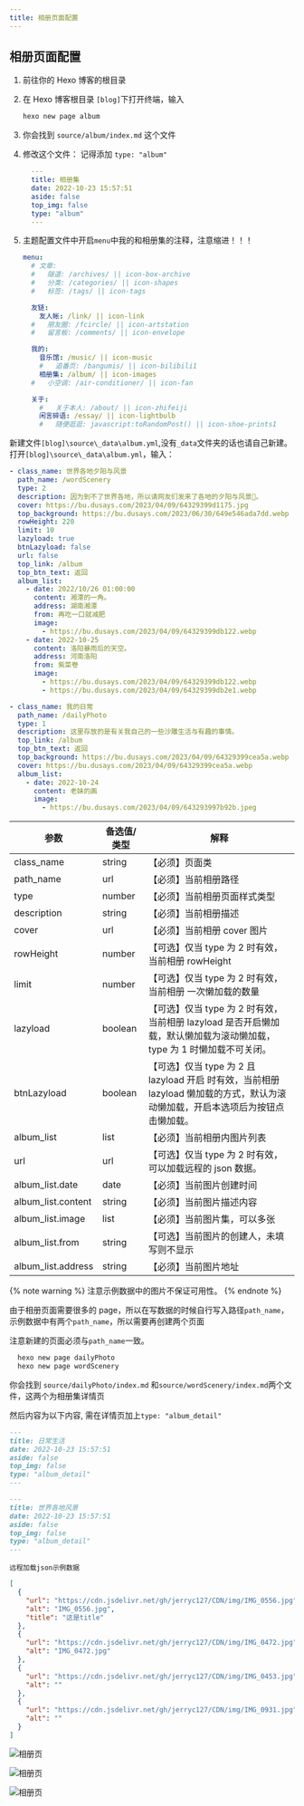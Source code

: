 ```yaml
---
title: 相册页面配置
---
```

## 相册页面配置

1. 前往你的 Hexo 博客的根目录

2. 在 Hexo 博客根目录 `[blog]`下打开终端，输入

   ```bash
   hexo new page album
   ```

3. 你会找到 `source/album/index.md` 这个文件

4. 修改这个文件：
   记得添加 `type: "album"`

   ```yml 
     ---
     title: 相册集
     date: 2022-10-23 15:57:51
     aside: false
     top_img: false
     type: "album"
     ---
   ```

5. 主题配置文件中开启`menu`中我的和相册集的注释，注意缩进！！！

   ```yml
   menu:
     # 文章:
     #   隧道: /archives/ || icon-box-archive
     #   分类: /categories/ || icon-shapes
     #   标签: /tags/ || icon-tags
   
     友链:
       友人帐: /link/ || icon-link
     #   朋友圈: /fcircle/ || icon-artstation
     #   留言板: /comments/ || icon-envelope
   
     我的:
       音乐馆: /music/ || icon-music
       #   追番页: /bangumis/ || icon-bilibili1
       相册集: /album/ || icon-images
     #   小空调: /air-conditioner/ || icon-fan
   
     关于:
       #   关于本人: /about/ || icon-zhifeiji
       闲言碎语: /essay/ || icon-lightbulb
       #   随便逛逛: javascript:toRandomPost() || icon-shoe-prints1
   ```

新建文件`[blog]\source\_data\album.yml`,没有`_data`文件夹的话也请自己新建。打开`[blog]\source\_data\album.yml`，输入：

```yml
- class_name: 世界各地夕阳与风景
  path_name: /wordScenery
  type: 2
  description: 因为到不了世界各地，所以请网友们发来了各地的夕阳与风景🌇。
  cover: https://bu.dusays.com/2023/04/09/64329399d1175.jpg
  top_background: https://bu.dusays.com/2023/06/30/649e546ada7dd.webp
  rowHeight: 220
  limit: 10
  lazyload: true
  btnLazyload: false
  url: false
  top_link: /album
  top_btn_text: 返回
  album_list:
    - date: 2022/10/26 01:00:00
      content: 湘潭的一角。
      address: 湖南湘潭
      from: 再吃一口就减肥
      image:
        - https://bu.dusays.com/2023/04/09/64329399db122.webp
    - date: 2022-10-25
      content: 洛阳暴雨后的天空。
      address: 河南洛阳
      from: 紫菜卷
      image:
        - https://bu.dusays.com/2023/04/09/64329399db122.webp
        - https://bu.dusays.com/2023/04/09/64329399db2e1.webp

- class_name: 我的日常
  path_name: /dailyPhoto
  type: 1
  description: 这里存放的是有关我自己的一些沙雕生活与有趣的事情。
  top_link: /album
  top_btn_text: 返回
  top_background: https://bu.dusays.com/2023/04/09/64329399cea5a.webp
  cover: https://bu.dusays.com/2023/04/09/64329399cea5a.webp
  album_list:
    - date: 2022-10-24
      content: 老妹的画
      image:
        - https://bu.dusays.com/2023/04/09/643293997b92b.jpeg
```

| 参数               | 备选值/类型 | 解释                                                         |
| ------------------ | ----------- | ------------------------------------------------------------ |
| class_name         | string      | 【必须】页面类                                               |
| path_name          | url         | 【必须】当前相册路径                                         |
| type               | number      | 【必须】当前相册页面样式类型                                 |
| description        | string      | 【必须】当前相册描述                                         |
| cover              | url         | 【必须】当前相册 cover 图片                                  |
| rowHeight          | number      | 【可选】仅当 type 为 2 时有效，当前相册 rowHeight            |
| limit              | number      | 【可选】仅当 type 为 2 时有效，当前相册 一次懒加载的数量     |
| lazyload           | boolean     | 【可选】仅当 type 为 2 时有效，当前相册 lazyload 是否开启懒加载，默认懒加载为滚动懒加载，type 为 1 时懒加载不可关闭。 |
| btnLazyload        | boolean     | 【可选】仅当 type 为 2 且 lazyload 开启 时有效，当前相册 lazyload 懒加载的方式，默认为滚动懒加载，开启本选项后为按钮点击懒加载。 |
| album_list         | list        | 【必须】当前相册内图片列表                                   |
| url                | url         | 【可选】仅当 type 为 2 时有效，可以加载远程的 json 数据。    |
| album_list.date    | date        | 【必须】当前图片创建时间                                     |
| album_list.content | string      | 【必须】当前图片描述内容                                     |
| album_list.image   | list        | 【必须】当前图片集，可以多张                                 |
| album_list.from    | string      | 【可选】当前图片的创建人，未填写则不显示                     |
| album_list.address | string      | 【必须】当前图片地址                                         |

{% note warning %}
注意示例数据中的图片不保证可用性。
{% endnote %}

由于相册页面需要很多的 page，所以在写数据的时候自行写入路径`path_name`，示例数据中有两个`path_name`，所以需要再创建两个页面

注意新建的页面必须与`path_name`一致。

```bash
  hexo new page dailyPhoto
  hexo new page wordScenery
```

你会找到 `source/dailyPhoto/index.md` 和`source/wordScenery/index.md`两个文件，这两个为相册集详情页

然后内容为以下内容, 需在详情页加上`type: "album_detail"`

```MARKDOWN
---
title: 日常生活
date: 2022-10-23 15:57:51
aside: false
top_img: false
type: "album_detail"
---
```

```MARKDOWN
---
title: 世界各地风景
date: 2022-10-23 15:57:51
aside: false
top_img: false
type: "album_detail"
---
```

`远程加载json示例数据`

```json
[
  {
    "url": "https://cdn.jsdelivr.net/gh/jerryc127/CDN/img/IMG_0556.jpg",
    "alt": "IMG_0556.jpg",
    "title": "这是title"
  },
  {
    "url": "https://cdn.jsdelivr.net/gh/jerryc127/CDN/img/IMG_0472.jpg",
    "alt": "IMG_0472.jpg"
  },
  {
    "url": "https://cdn.jsdelivr.net/gh/jerryc127/CDN/img/IMG_0453.jpg",
    "alt": ""
  },
  {
    "url": "https://cdn.jsdelivr.net/gh/jerryc127/CDN/img/IMG_0931.jpg",
    "alt": ""
  }
]
```

![相册页](https://img02.anheyu.com/adminuploads/1/2023/04/09/64326458a0f01.png!blogimg)

![相册页](https://img02.anheyu.com/adminuploads/1/2023/04/19/643f4351c8245.webp!blogimg)

![相册页](https://img02.anheyu.com/adminuploads/1/2023/04/19/643f42162d2f4.webp!blogimg)
